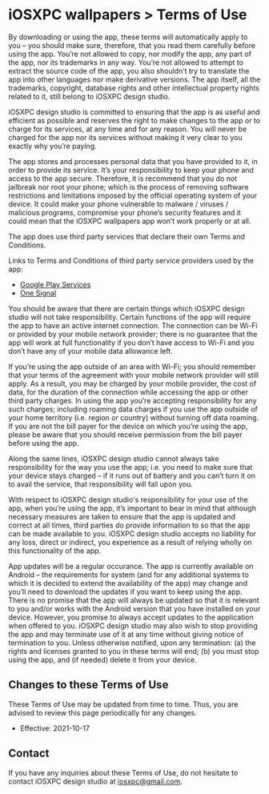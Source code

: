 # iOSXPC wallpapers > Terms of Use

By downloading or using the app, these terms will automatically apply to you – you should make sure, therefore, that you read them carefully before using the app. You’re not allowed to copy, nor modify the app, any part of the app, nor its trademarks in any way. You’re not allowed to attempt to extract the source code of the app, you also shouldn’t try to translate the app into other languages nor make derivative versions. The app itself, all the trademarks, copyright, database rights and other intellectual property rights related to it, still belong to iOSXPC design studio.

iOSXPC design studio is committed to ensuring that the app is as useful and efficient as possible and reserves the right to make changes to the app or to charge for its services, at any time and for any reason. You will never be charged for the app nor its services without making it very clear to you exactly why you’re paying.

The app stores and processes personal data that you have provided to it, in order to provide its service. It’s your responsibility to keep your phone and access to the app secure. Therefore, it is recommend that you do not jailbreak nor root your phone; which is the process of removing software restrictions and limitations imposed by the official operating system of your device. It could make your phone vulnerable to malware / viruses / malicious programs, compromise your phone’s security features and it could mean that the iOSXPC wallpapers app won’t work properly or at all.

The app does use third party services that declare their own Terms and Conditions.

Links to Terms and Conditions of third party service providers used by the app:
* [Google Play Services](https://policies.google.com/terms)
* [One Signal](https://onesignal.com/tos)

You should be aware that there are certain things which iOSXPC design studio will not take responsibility. Certain functions of the app will require the app to have an active internet connection. The connection can be Wi-Fi or provided by your mobile network provider; there is no guarantee that the app will work at full functionality if you don’t have access to Wi-Fi and you don’t have any of your mobile data allowance left.

If you’re using the app outside of an area with Wi-Fi; you should remember that your terms of the agreement with your mobile network provider will still apply. As a result, you may be charged by your mobile provider, the cost of data, for the duration of the connection while accessing the app or other third party charges. In using the app you’re accepting responsibility for any such charges; including roaming data charges if you use the app outside of your home territory (i.e. region or country) without turning off data roaming. If you are not the bill payer for the device on which you’re using the app, please be aware that you should receive permission from the bill payer before using the app.

Along the same lines, iOSXPC design studio cannot always take responsibility for the way you use the app; i.e. you need to make sure that your device stays charged – if it runs out of battery and you can’t turn it on to avail the service, that responsibility will fall upon you.

With respect to iOSXPC design studio's responsibility for your use of the app, when you’re using the app, it’s important to bear in mind that although necessary measures are taken to ensure that the app is updated and correct at all times, third parties do provide information to so that the app can be made available to you. iOSXPC design studio accepts no liability for any loss, direct or indirect, you experience as a result of relying wholly on this functionality of the app.

App updates will be a regular occurance. The app is currently available on Android – the requirements for system (and for any additional systems to which it is decided to extend the availability of the app) may change and you’ll need to download the updates if you want to keep using the app. There is no promise that the app will always be updated so that it is relevant to you and/or works with the Android version that you have installed on your device. However, you promise to always accept updates to the application when offered to you. iOSXPC design studio may also wish to stop providing the app and may terminate use of it at any time without giving notice of termination to you. Unless otherwise notified, upon any termination: (a) the rights and licenses granted to you in these terms will end; (b) you must stop using the app, and (if needed) delete it from your device.

## Changes to these Terms of Use
These Terms of Use may be updated from time to time. Thus, you are advised to review this page periodically for any changes.
* Effective: 2021-10-17

## Contact
If you have any inquiries about these Terms of Use, do not hesitate to contact iOSXPC design studio at [iosxpc@gmail.com](mailto:iosxpc@gmail.com).

